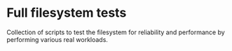 # Full filesystem tests

Collection of scripts to test the filesystem for reliability and performance by
performing various real workloads.
